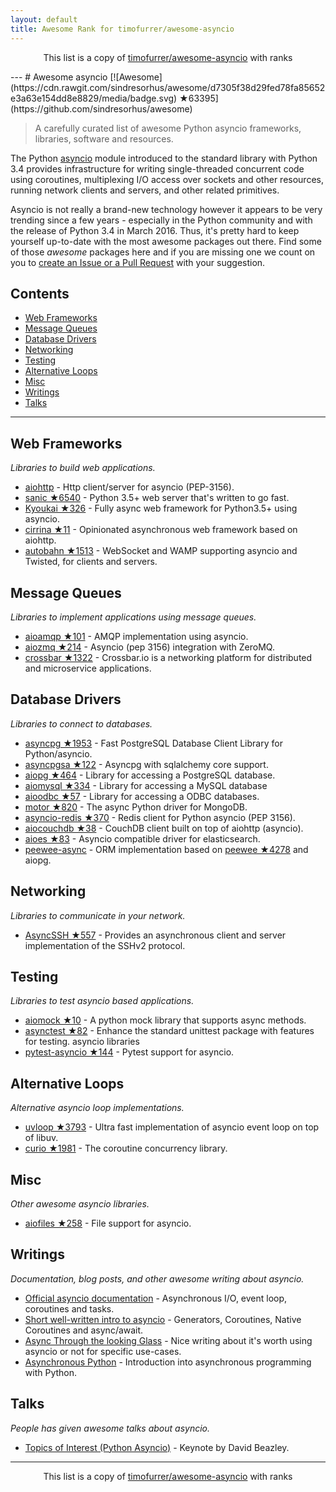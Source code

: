 ```yaml
---
layout: default
title: Awesome Rank for timofurrer/awesome-asyncio
---
```


<p align="center">
	This list is a copy of <a href="https://github.com/timofurrer/awesome-asyncio">timofurrer/awesome-asyncio</a> with ranks
</p>
---
# Awesome asyncio [![Awesome](https://cdn.rawgit.com/sindresorhus/awesome/d7305f38d29fed78fa85652e3a63e154dd8e8829/media/badge.svg) ★63395](https://github.com/sindresorhus/awesome)

> A carefully curated list of awesome Python asyncio frameworks, libraries, software and resources.

The Python [asyncio](https://docs.python.org/3/library/asyncio.html) module introduced to the standard library with Python 3.4 provides infrastructure for writing single-threaded concurrent code using coroutines, multiplexing I/O access over sockets and other resources, running network clients and servers, and other related primitives.

Asyncio is not really a brand-new technology however it appears to be very trending since a few years - especially in the Python community and with the release of Python 3.4 in March 2016. 
Thus, it's pretty hard to keep yourself up-to-date with the most awesome packages out there. 
Find some of those *awesome* packages here and if you are missing one we count on you to [create an Issue or a Pull Request](https://github.com/timofurrer/awesome-asyncio/blob/master/CONTRIBUTING.md) with your suggestion.

## Contents

* [Web Frameworks](#web-frameworks)
* [Message Queues](#message-queues)
* [Database Drivers](#database-drivers)
* [Networking](#networking)
* [Testing](#testing)
* [Alternative Loops](#alternative-loops)
* [Misc](#misc)
* [Writings](#writings)
* [Talks](#talks)

***

## Web Frameworks

*Libraries to build web applications.*

* [aiohttp](https://github.com/KeepSafe/aiohttp) - Http client/server for asyncio (PEP-3156).
* [sanic ★6540](https://github.com/channelcat/sanic) - Python 3.5+ web server that's written to go fast.
* [Kyoukai ★326](https://github.com/SunDwarf/Kyoukai) - Fully async web framework for Python3.5+ using asyncio.
* [cirrina ★11](https://github.com/neolynx/cirrina) - Opinionated asynchronous web framework based on aiohttp.
* [autobahn ★1513](https://github.com/crossbario/autobahn-python) - WebSocket and WAMP supporting asyncio and Twisted, for clients and servers.

## Message Queues

*Libraries to implement applications using message queues.*

* [aioamqp ★101](https://github.com/Polyconseil/aioamqp) - AMQP implementation using asyncio.
* [aiozmq ★214](https://github.com/aio-libs/aiozmq) - Asyncio (pep 3156) integration with ZeroMQ.
* [crossbar ★1322](https://github.com/crossbario/crossbar) - Crossbar.io is a networking platform for distributed and microservice applications.

## Database Drivers

*Libraries to connect to databases.*

* [asyncpg ★1953](https://github.com/MagicStack/asyncpg) - Fast PostgreSQL Database Client Library for Python/asyncio.
* [asyncpgsa ★122](https://github.com/CanopyTax/asyncpgsa) - Asyncpg with sqlalchemy core support.
* [aiopg ★464](https://github.com/aio-libs/aiopg) - Library for accessing a PostgreSQL database.
* [aiomysql ★334](https://github.com/aio-libs/aiomysql) - Library for accessing a MySQL database
* [aioodbc ★57](https://github.com/aio-libs/aioodbc) - Library for accessing a ODBC databases.
* [motor ★820](https://github.com/mongodb/motor) - The async Python driver for MongoDB.
* [asyncio-redis ★370](https://github.com/jonathanslenders/asyncio-redis) - Redis client for Python asyncio (PEP 3156).
* [aiocouchdb ★38](https://github.com/aio-libs/aiocouchdb) - CouchDB client built on top of aiohttp (asyncio).
* [aioes ★83](https://github.com/aio-libs/aioes) - Asyncio compatible driver for elasticsearch.
* [peewee-async](https://github.com/05bit/peewee-async) - ORM implementation based on [peewee ★4278](https://github.com/coleifer/peewee) and aiopg.

## Networking

*Libraries to communicate in your network.*

* [AsyncSSH ★557](https://github.com/ronf/asyncssh) - Provides an asynchronous client and server implementation of the SSHv2 protocol.

## Testing

*Libraries to test asyncio based applications.*

* [aiomock ★10](https://github.com/nhumrich/aiomock) - A python mock library that supports async methods.
* [asynctest ★82](https://github.com/Martiusweb/asynctest) - Enhance the standard unittest package with features for testing. asyncio libraries
* [pytest-asyncio ★144](https://github.com/pytest-dev/pytest-asyncio) - Pytest support for asyncio.

## Alternative Loops

*Alternative asyncio loop implementations.*

* [uvloop ★3793](https://github.com/MagicStack/uvloop) - Ultra fast implementation of asyncio event loop on top of libuv.
* [curio ★1981](https://github.com/dabeaz/curio) - The coroutine concurrency library.

## Misc

*Other awesome asyncio libraries.*

* [aiofiles ★258](https://github.com/Tinche/aiofiles) - File support for asyncio.

## Writings

*Documentation, blog posts, and other awesome writing about asyncio.*

* [Official asyncio documentation](https://docs.python.org/3/library/asyncio.html) - Asynchronous I/O, event loop, coroutines and tasks.
* [Short well-written intro to asyncio](http://masnun.com/2015/11/13/python-generators-coroutines-native-coroutines-and-async-await.html) - Generators, Coroutines, Native Coroutines and async/await.
* [Async Through the looking Glass](https://hackernoon.com/async-through-the-looking-glass-d69a0a88b661) - Nice writing about it's worth using asyncio or not for specific use-cases.
* [Asynchronous Python](https://hackernoon.com/asynchronous-python-45df84b82434) - Introduction into asynchronous programming with Python.

## Talks

*People has given awesome talks about asyncio.*

* [Topics of Interest (Python Asyncio)](https://www.youtube.com/watch?v=ZzfHjytDceU) - Keynote by David Beazley.
---
<p align="center">
	This list is a copy of <a href="https://github.com/timofurrer/awesome-asyncio">timofurrer/awesome-asyncio</a> with ranks
</p>
